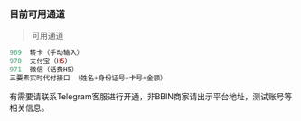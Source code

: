 ### 目前可用通道


> 可用通道



```php
969  转卡（手动输入）
970  支付宝（H5）
971  微信（话费H5）
三要素实时代付接口 （姓名+身份证号+卡号+金额）

```

有需要请联系Telegram客服进行开通，非BBIN商家请出示平台地址，测试账号等相关信息。
